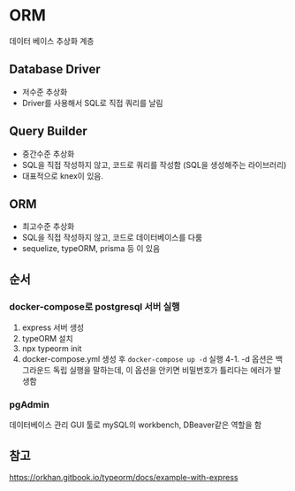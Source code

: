 # ORM

데이터 베이스 추상화 계층

## Database Driver

- 저수준 추상화
- Driver를 사용해서 SQL로 직접 쿼리를 날림

## Query Builder

- 중간수준 추상화
- SQL을 직접 작성하지 않고, 코드로 쿼리를 작성함 (SQL을 생성해주는 라이브러리)
- 대표적으로 knex이 있음.

## ORM

- 최고수준 추상화
- SQL을 직접 작성하지 않고, 코드로 데이터베이스를 다룸
- sequelize, typeORM, prisma 등 이 있음

## 순서

### docker-compose로 postgresql 서버 실행

1. express 서버 생성
2. typeORM 설치
3. npx typeorm init
4. docker-compose.yml 생성 후 `docker-compose up -d` 실행
   4-1. -d 옵션은 백그라운드 독립 실행을 말하는데, 이 옵션을 안키면 비밀번호가 틀리다는 에러가 발생함

### pgAdmin

데이터베이스 관리 GUI 툴로 mySQL의 workbench, DBeaver같은 역할을 함

## 참고

https://orkhan.gitbook.io/typeorm/docs/example-with-express
